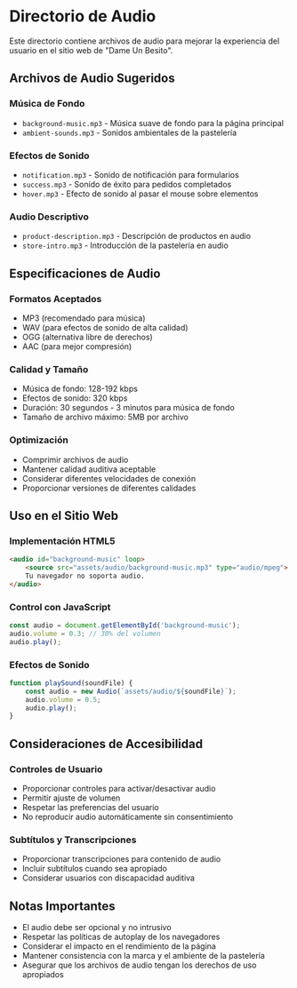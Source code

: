 # Directorio de Audio

Este directorio contiene archivos de audio para mejorar la experiencia del usuario en el sitio web de "Dame Un Besito".

## Archivos de Audio Sugeridos

### Música de Fondo
- `background-music.mp3` - Música suave de fondo para la página principal
- `ambient-sounds.mp3` - Sonidos ambientales de la pastelería

### Efectos de Sonido
- `notification.mp3` - Sonido de notificación para formularios
- `success.mp3` - Sonido de éxito para pedidos completados
- `hover.mp3` - Efecto de sonido al pasar el mouse sobre elementos

### Audio Descriptivo
- `product-description.mp3` - Descripción de productos en audio
- `store-intro.mp3` - Introducción de la pastelería en audio

## Especificaciones de Audio

### Formatos Aceptados
- MP3 (recomendado para música)
- WAV (para efectos de sonido de alta calidad)
- OGG (alternativa libre de derechos)
- AAC (para mejor compresión)

### Calidad y Tamaño
- Música de fondo: 128-192 kbps
- Efectos de sonido: 320 kbps
- Duración: 30 segundos - 3 minutos para música de fondo
- Tamaño de archivo máximo: 5MB por archivo

### Optimización
- Comprimir archivos de audio
- Mantener calidad auditiva aceptable
- Considerar diferentes velocidades de conexión
- Proporcionar versiones de diferentes calidades

## Uso en el Sitio Web

### Implementación HTML5
```html
<audio id="background-music" loop>
    <source src="assets/audio/background-music.mp3" type="audio/mpeg">
    Tu navegador no soporta audio.
</audio>
```

### Control con JavaScript
```javascript
const audio = document.getElementById('background-music');
audio.volume = 0.3; // 30% del volumen
audio.play();
```

### Efectos de Sonido
```javascript
function playSound(soundFile) {
    const audio = new Audio(`assets/audio/${soundFile}`);
    audio.volume = 0.5;
    audio.play();
}
```

## Consideraciones de Accesibilidad

### Controles de Usuario
- Proporcionar controles para activar/desactivar audio
- Permitir ajuste de volumen
- Respetar las preferencias del usuario
- No reproducir audio automáticamente sin consentimiento

### Subtítulos y Transcripciones
- Proporcionar transcripciones para contenido de audio
- Incluir subtítulos cuando sea apropiado
- Considerar usuarios con discapacidad auditiva

## Notas Importantes
- El audio debe ser opcional y no intrusivo
- Respetar las políticas de autoplay de los navegadores
- Considerar el impacto en el rendimiento de la página
- Mantener consistencia con la marca y el ambiente de la pastelería
- Asegurar que los archivos de audio tengan los derechos de uso apropiados 